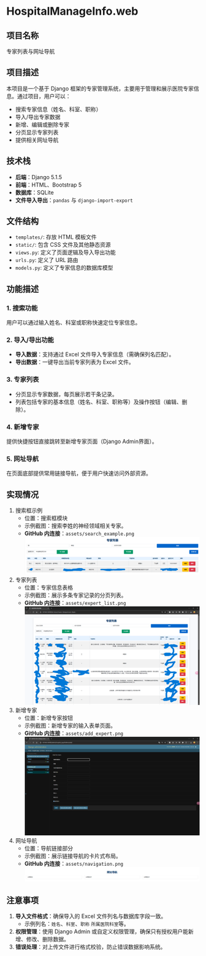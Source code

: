 # HospitalManageInfo.web
## 项目名称
专家列表与网址导航

## 项目描述
本项目是一个基于 Django 框架的专家管理系统，主要用于管理和展示医院专家信息。通过项目，用户可以：

- 搜索专家信息（姓名、科室、职称）
- 导入/导出专家数据
- 新增、编辑或删除专家
- 分页显示专家列表
- 提供相关网址导航

## 技术栈
- **后端**：Django 5.1.5
- **前端**：HTML、Bootstrap 5
- **数据库**：SQLite
- **文件导入导出**：`pandas` 与 `django-import-export`

## 文件结构
- `templates/`: 存放 HTML 模板文件
- `static/`: 包含 CSS 文件及其他静态资源
- `views.py`: 定义了页面逻辑及导入导出功能
- `urls.py`: 定义了 URL 路由
- `models.py`: 定义了专家信息的数据库模型

## 功能描述
### 1. 搜索功能
用户可以通过输入姓名、科室或职称快速定位专家信息。

### 2. 导入/导出功能
- **导入数据**：支持通过 Excel 文件导入专家信息（需确保列名匹配）。
- **导出数据**：一键导出当前专家列表为 Excel 文件。

### 3. 专家列表
- 分页显示专家数据，每页展示若干条记录。
- 列表包括专家的基本信息（姓名、科室、职称等）及操作按钮（编辑、删除）。

### 4. 新增专家
提供快捷按钮直接跳转至新增专家页面（Django Admin界面）。

### 5. 网址导航
在页面底部提供常用链接导航，便于用户快速访问外部资源。

## 实现情况
1. 搜索框示例
   - 位置：搜索框模块
   - 示例截图：搜索李姓的神经领域相关专家。
   - **GitHub 内连接**：`assets/search_example.png`
![](assets/search_example.png)
2. 专家列表
   - 位置：专家信息表格
   - 示例截图：展示多条专家记录的分页列表。
   - **GitHub 内连接**：`assets/expert_list.png`
![](assets/expert_list.png)
3. 新增专家
   - 位置：新增专家按钮
   - 示例截图：新增专家的输入表单页面。
   - **GitHub 内连接**：`assets/add_expert.png`
![](assets/add_expert.png)
4. 网址导航
   - 位置：导航链接部分
   - 示例截图：展示链接导航的卡片式布局。
   - **GitHub 内连接**：`assets/navigation.png`
![](assets/navigation.png)

## 注意事项
1. **导入文件格式**：确保导入的 Excel 文件列名与数据库字段一致。
   - 示例列名：`姓名`、`科室`、`职称` `所属医院科室`等。
2. **权限管理**：使用 Django Admin 或自定义权限管理，确保只有授权用户能新增、修改、删除数据。
3. **错误处理**：对上传文件进行格式校验，防止错误数据影响系统。



